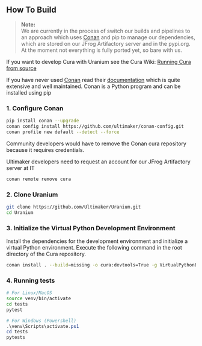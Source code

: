 ## How To Build

> **Note:**  
> We are currently in the process of switch our builds and pipelines to an approach which uses [Conan](https://conan.io/)
> and pip to manage our dependencies, which are stored on our JFrog Artifactory server and in the pypi.org.
> At the moment not everything is fully ported yet, so bare with us.

If you want to develop Cura with Uranium see the Cura Wiki: [Running Cura from source](https://github.com/Ultimaker/Cura/wiki/Running-Cura-from-Source)

If you have never used [Conan](https://conan.io/) read their [documentation](https://docs.conan.io/en/latest/index.html)
which is quite extensive and well maintained. Conan is a Python program and can be installed using pip

### 1. Configure Conan

```bash
pip install conan --upgrade
conan config install https://github.com/ultimaker/conan-config.git
conan profile new default --detect --force
```

Community developers would have to remove the Conan cura repository because it requires credentials. 

Ultimaker developers need to request an account for our JFrog Artifactory server at IT
```bash
conan remote remove cura
```

### 2. Clone Uranium
```bash
git clone https://github.com/Ultimaker/Uranium.git
cd Uranium
```

### 3. Initialize the Virtual Python Development Environment

Install the dependencies for the development environment and initialize a virtual Python environment. Execute the
following command in the root directory of the Cura repository.

```bash
conan install . --build=missing -o cura:devtools=True -g VirtualPythonEnv
```

### 4. Running tests
```bash
# For Linux/MacOS
source venv/bin/activate
cd tests
pytest
```

```powershell
# For Windows (Powershell)
.\venv\Scripts\activate.ps1
cd tests
pytests
```